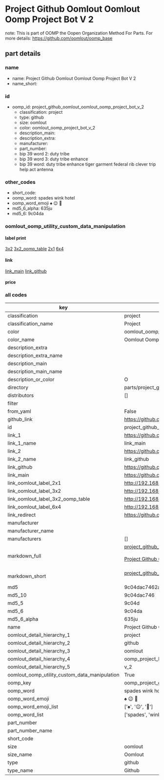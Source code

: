# Project Github Oomlout Oomlout Oomp Project Bot V 2  

note: This is part of OOMP the Oopen Organization Method For Parts. For more details: https://github.com/oomlout/oomp_base

##  part details
  







### name
* name: Project Github Oomlout Oomlout Oomp Project Bot V 2
* name_short: 
### id
* oomp_id: project_github_oomlout_oomlout_oomp_project_bot_v_2
  * classification: project
  * type: github
  * size: oomlout
  * color: oomlout_oomp_project_bot_v_2
  * description_main: 
  * description_extra: 
  * manufacturer: 
  * part_number: 
  * bip 39 word 2: duty tribe
  * bip 39 word 3: duty tribe enhance
  * bip 39 word: duty tribe enhance tiger garment federal rib clever trip help act antenna

### other_codes
* short_code: 
* oomp_word: spades wink hotel
* oomp_word_emoji :spades: :wink: :hotel:
* md5_6_alpha: 635ju
* md5_6: 9c04da






### oomlout_oomp_utility_custom_data_manipulation
#### label print
[3x2](http://192.168.1.245:1112/?label=oomp%20635ju)
[3x2_oomp_table](http://192.168.1.108:1112/?label=oomp%20635ju)
[2x1](http://192.168.1.242:1112/?label=oomp%20635ju)
[6x4](http://192.168.1.55:1112/?label=oomp%20635ju)    

#### link

[link_main](https://github.com/oomlout/oomlout_oomp_version_1_messy/tree/main/parts/project_github_oomlout_oomlout_oomp_project_bot_v_2) [link_github](https://github.com/oomlout/oomlout_oomp_version_1_messy/tree/main/parts/project_github_oomlout_oomlout_oomp_project_bot_v_2)                             

#### price







### all codes 
| key | value |  
| --- | --- |  
| classification | project |  
| classification_name | Project |  
| color | oomlout_oomp_project_bot_v_2 |  
| color_name | Oomlout Oomp Project Bot V 2 |  
| description_extra |  |  
| description_extra_name |  |  
| description_main |  |  
| description_main_name |  |  
| description_or_color | O  |  
| directory | parts/project_github_oomlout_oomlout_oomp_project_bot_v_2 |  
| distributors | [] |  
| filter |  |  
| from_yaml | False |  
| github_link | https://github.com/oomlout/oomlout_oomp_part_src/tree/main/parts/project_github_oomlout_oomlout_oomp_project_bot_v_2 |  
| id | project_github_oomlout_oomlout_oomp_project_bot_v_2 |  
| link_1 | https://github.com/oomlout/oomlout_oomp_version_1_messy/tree/main/parts/project_github_oomlout_oomlout_oomp_project_bot_v_2 |  
| link_1_name | link_main |  
| link_2 | https://github.com/oomlout/oomlout_oomp_version_1_messy/tree/main/parts/project_github_oomlout_oomlout_oomp_project_bot_v_2 |  
| link_2_name | link_github |  
| link_github | https://github.com/oomlout/oomlout_oomp_version_1_messy/tree/main/parts/project_github_oomlout_oomlout_oomp_project_bot_v_2 |  
| link_main | https://github.com/oomlout/oomlout_oomp_version_1_messy/tree/main/parts/project_github_oomlout_oomlout_oomp_project_bot_v_2 |  
| link_oomlout_label_2x1 | http://192.168.1.242:1112/?label=oomp%20635ju |  
| link_oomlout_label_3x2 | http://192.168.1.245:1112/?label=oomp%20635ju |  
| link_oomlout_label_3x2_oomp_table | http://192.168.1.108:1112/?label=oomp%20635ju |  
| link_oomlout_label_6x4 | http://192.168.1.55:1112/?label=oomp%20635ju |  
| link_redirect | https://github.com/oomlout/oomlout_oomp_version_1_messy/tree/main/parts/project_github_oomlout_oomlout_oomp_project_bot_v_2 |  
| manufacturer |  |  
| manufacturer_name |  |  
| manufacturers | [] |  
| markdown_full | [project_github_oomlout_oomlout_oomp_project_bot_v_2](none)<br>[](none)<br>[Project Github Oomlout Oomlout Oomp Project Bot V 2](none)<br><br> |  
| markdown_short | [project_github_oomlout_oomlout_oomp_project_bot_v_2](none)<br><br> |  
| md5 | 9c04dac7462a971d51affe1e953a1224 |  
| md5_10 | 9c04dac746 |  
| md5_5 | 9c04d |  
| md5_6 | 9c04da |  
| md5_6_alpha | 635ju |  
| name | Project Github Oomlout Oomlout Oomp Project Bot V 2 |  
| oomlout_detail_hierarchy_1 | project |  
| oomlout_detail_hierarchy_2 | github |  
| oomlout_detail_hierarchy_3 | oomlout |  
| oomlout_detail_hierarchy_4 | oomp_project_bot |  
| oomlout_detail_hierarchy_5 | v_2 |  
| oomlout_oomp_utility_custom_data_manipulation | True |  
| oomp_key | oomp_project_github_oomlout_oomlout_oomp_project_bot_v_2 |  
| oomp_word | spades wink hotel |  
| oomp_word_emoji | :spades: :wink: :hotel: |  
| oomp_word_emoji_list | [':spades:', ':wink:', ':hotel:'] |  
| oomp_word_list | ['spades', 'wink', 'hotel'] |  
| part_number |  |  
| part_number_name |  |  
| short_code |  |  
| size | oomlout |  
| size_name | Oomlout |  
| type | github |  
| type_name | Github |  
